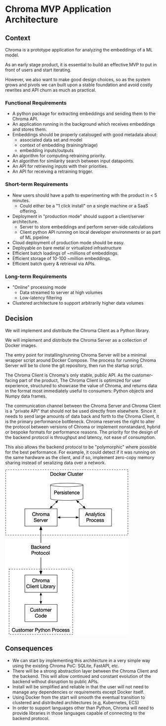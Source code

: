 # Chroma MVP Application Architecture

## Context

Chroma is a prototype application for analyzing the embeddings of a ML model.

As an early stage product, it is essential to build an effective MVP
to put in front of users and start iterating.

However, we also want to make good design choices, so as the system
grows and pivots we can built upon a stable foundation and avoid
costly rewrites and API churn as much as practical.

### Functional Requirements

- A python package for extracting embeddings and sending them to the Chroma API.
- An application running in the background which receives embeddings and stores them.
- Embeddings should be properly catalouged with good metadata about:
  - associated data set and model
  - context of embedding (training/triage)
  - embedding inputs/outputs
- An algorithm for computing retraining priority.
- An algorithm for similarity search between input datapoints.
- An API for retrieving inputs with their priorities.
- An API for receiving a retraining trigger.

### Short-term Requirements

- New users should have a path to experimenting with the product in < 5 minutes.
  - Could either be a "1 click install" on a single machine or a SaaS offering.
- Deployment in "production mode" should support a client/server architecture.
  - Server to store embeddings and perform server-side calculations
  - Client python API running on local developer environments or as part of ML pipeline
- Cloud deployment of production mode should be easy.
- Deployable on bare metal or virtualized infrastructure
- Efficient batch loadings of ~millions of embeddings.
- Efficient storage of 10-100 ~million embeddings.
- Efficient batch query & retrieval via APIs.

### Long-term Requirements

- "Online" processing mode
  - Data streamed to server at high volumes
  - Low-latency filtering
- Clustered architecture to support arbitrarily higher data volumes

## Decision

We will implement and distribute the Chroma Client as a Python library.

We will implement and distribute the Chroma Server as a collection of Docker images.

The entry point for installing/running Chroma Server will be a minimal
wrapper script around Docker Compose. The process for running Chroma
Server will be to clone the git repository, then run the startup
script.

The Chroma Client is Chroma's only stable, public API. As the
customer-facing part of the product, The Chroma Client is optimized
for user experience, structured to showcase the value of Chroma, and
returns data in the format most immediately useful to consumers:
Python objects and Numpy data frames.

The communication channel between the Chroma Server and Chroma Client
is a "private API" that should not be used directly from
elsewhere. Since it needs to send large amounts of data back and forth
to the Chroma Client, it is the primary performance bottleneck. Chroma
reserves the right to alter the protocol between versions of Chroma or
implement nonstandard, hybrid or bespoke formats for performance
reasons. The priority for the design of the backend protocol
is throughput and latency, not ease of consumption.

This also allows the backend protocol to be "polymorphic" where
possible for the best performance. For example, it could detect if it
was running on the same hardware as the client, and if so, implement
zero-copy memory sharing instead of seralizing data over a network.


![MVP Architecture Diagram](./2022-10-10-mvp-architecture/diagram.png "MVP Architecture")

## Consequences

- We can start by implementing this architecture in a very simple way
  using the existing Chroma PoC: SQLite, FastAPI, etc.
- There will be a strong abstraction layer between the Chroma Client
  and the backend. This will allow continued and constant evolution of
  the backend without disruption to public APIs.
- Install will be simplified and reliable in that the user will not
  need to manage any dependencies or requirements except Docker
  itself.
- Using Docker from the start will smooth the eventual transition to
  clustered and distributed architectures (e.g, Kubernetes, ECS)
- In order to support languages other than Python, Chroma will need to
  provide libraries in those languages capable of connecting to the
  backend protocol.
